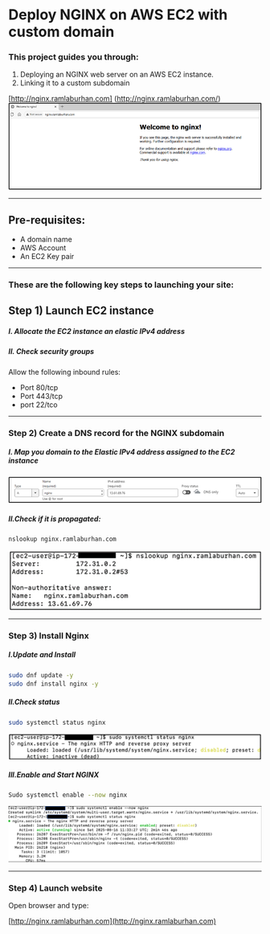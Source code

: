 # Deploy NGINX on AWS EC2 with custom domain 

### This project guides you through: 

1. Deploying an NGINX web server on an AWS EC2 instance. 
2. Linking it to a custom subdomain  

 
[http://nginx.ramlaburhan.com] (http://nginx.ramlaburhan.com/) 
![image alt](https://github.com/RamlaBurhan/NGINX_EC2/blob/d71f6448c8a75650f49cbab745ce684b7ce0a347/Image1.png)

----

## Pre-requisites: 
- A domain name  
- AWS Account 
- An EC2 Key pair  

---- 

### These are the following key steps to launching your site: 
 
## Step 1) Launch EC2 instance

##### I. Allocate the EC2 instance an elastic IPv4 address
##### II. Check security groups
Allow the following inbound rules:
- Port 80/tcp  
- Port 443/tcp
- port 22/tco

---

### Step 2) Create a DNS record for the NGINX subdomain

##### I. Map you domain to the Elastic IPv4 address assigned to the EC2 instance
![image alt](https://github.com/RamlaBurhan/NGINX_EC2/blob/431bf3aaa907d152901d1a7e14e83a34cf611573/image3.png)

##### II.Check if it is propagated:

```Bash
nslookup nginx.ramlaburhan.com
```
![image alt](https://github.com/RamlaBurhan/NGINX_EC2/blob/625691104a371c1b73aee41eae6f6d83e69be3e0/image7.png)

---

### Step 3) Install Nginx

##### I.Update and Install

```Bash
sudo dnf update -y
sudo dnf install nginx -y
```

##### II.Check status

```Bash 
sudo systemctl status nginx 
```
![image alt](https://github.com/RamlaBurhan/NGINX_EC2/blob/470d94bd6456bc1c5125bde94c4abc30ef54f546/Picture9.png)


##### III.Enable and Start NGINX

```Bash
Sudo systemctl enable --now nginx
```
![image alt](https://github.com/RamlaBurhan/NGINX_EC2/blob/aace06fb460c82485c48fed54e8cc2c4e19cba21/Picture1.png)

---

### Step 4) Launch website
Open browser and type:

[http://nginx.ramlaburhan.com](http://nginx.ramlaburhan.com)


